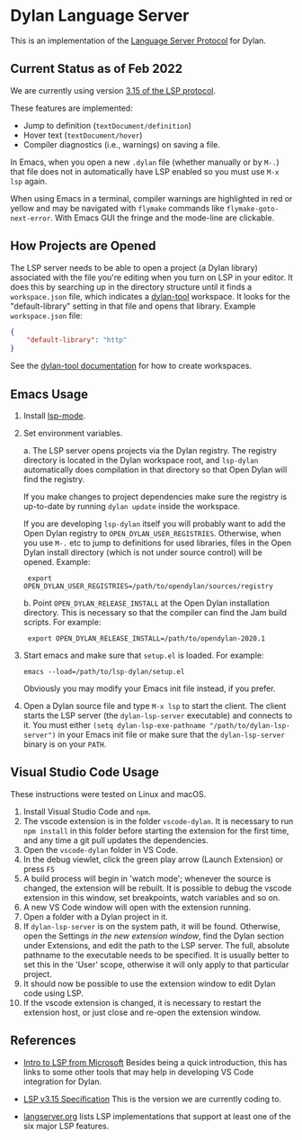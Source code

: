 # Dylan Language Server

This is an implementation of the [Language Server
Protocol](https://microsoft.github.io/language-server-protocol/) for
Dylan.


## Current Status as of Feb 2022

We are currently using version [3.15 of the LSP protocol](https://microsoft.github.io/language-server-protocol/specifications/specification-3-15/).

These features are implemented:

*  Jump to definition (`textDocument/definition`)
*  Hover text (`textDocument/hover`)
*  Compiler diagnostics (i.e., warnings) on saving a file.

In Emacs, when you open a new `.dylan` file (whether manually or by `M-.`) that
file does not in automatically have LSP enabled so you must use `M-x lsp`
again.

When using Emacs in a terminal, compiler warnings are highlighted in red or
yellow and may be navigated with `flymake` commands like
`flymake-goto-next-error`. With Emacs GUI the fringe and the mode-line are
clickable.


## How Projects are Opened

The LSP server needs to be able to open a project (a Dylan library) associated
with the file you're editing when you turn on LSP in your editor. It does this
by searching up in the directory structure until it finds a `workspace.json`
file, which indicates a [dylan-tool](https://github.com/dylan-lang/dylan-tool)
workspace.  It looks for the "default-library" setting in that file and opens
that library.  Example `workspace.json` file:

```json
{
    "default-library": "http"
}
```

See the [dylan-tool documentation](https://github.com/dylan-lang/dylan-tool)
for how to create workspaces.


## Emacs Usage

1. Install [lsp-mode](https://github.com/emacs-lsp/lsp-mode).

2. Set environment variables.

   a. The LSP server opens projects via the Dylan registry. The registry
      directory is located in the Dylan workspace root, and `lsp-dylan`
      automatically does compilation in that directory so that Open Dylan will
      find the registry.

      If you make changes to project dependencies make sure the registry is
      up-to-date by running `dylan update` inside the workspace.

      If you are developing `lsp-dylan` itself you will probably want to add
      the Open Dylan registry to `OPEN_DYLAN_USER_REGISTRIES`.  Otherwise, when
      you use `M-.` etc to jump to definitions for used libraries, files in the
      Open Dylan install directory (which is not under source control) will be
      opened. Example:

        export OPEN_DYLAN_USER_REGISTRIES=/path/to/opendylan/sources/registry

   b. Point `OPEN_DYLAN_RELEASE_INSTALL` at the Open Dylan installation
      directory. This is necessary so that the compiler can find the Jam build
      scripts. For example:

        export OPEN_DYLAN_RELEASE_INSTALL=/path/to/opendylan-2020.1

3. Start emacs and make sure that `setup.el` is loaded. For example:

     `emacs --load=/path/to/lsp-dylan/setup.el`

   Obviously you may modify your Emacs init file instead, if you prefer.

4. Open a Dylan source file and type `M-x lsp` to start the client. The client
   starts the LSP server (the `dylan-lsp-server` executable) and connects to
   it. You must either `(setq dylan-lsp-exe-pathname
   "/path/to/dylan-lsp-server")` in your Emacs init file or make sure that the
   `dylan-lsp-server` binary is on your `PATH`.


## Visual Studio Code Usage

These instructions were tested on Linux and macOS.

1.  Install Visual Studio Code and `npm`.
2.  The vscode extension is in the folder `vscode-dylan`. It is necessary to run 
    `npm install` in this folder before starting the extension for the first time, and any 
    time a git pull updates the dependencies.
3.  Open the `vscode-dylan` folder in VS Code.
4.  In the debug viewlet, click the green play arrow (Launch Extension) or press `F5`
5.  A build process will begin in 'watch mode'; whenever the source is changed, the
    extension will be rebuilt. It is possible to debug the vscode extension in this
    window, set breakpoints, watch variables and so on.
6.  A new VS Code window will open with the extension running. 
7.  Open a folder with a Dylan project in it.
8.  If `dylan-lsp-server` is on the system path, it will be found. Otherwise, open the 
    Settings *in the new extension window*, find the Dylan section under Extensions, and
    edit the path to the LSP server. The full, absolute pathname to the executable needs
    to be specified. It is usually better to set this in the 'User' scope, otherwise it will
    only apply to that particular project.
9.  It should now be possible to use the extension window to edit Dylan code using LSP.
10. If the vscode extension is changed, it is necessary to restart the extension host, or
    just close and re-open the extension window.


## References

* [Intro to LSP from
  Microsoft](https://docs.microsoft.com/en-us/visualstudio/extensibility/language-server-protocol)
  Besides being a quick introduction, this has links to some other tools that
  may help in developing VS Code integration for Dylan.

* [LSP v3.15
  Specification](https://microsoft.github.io/language-server-protocol/specifications/specification-3-15/)
  This is the version we are currently coding to.

* [langserver.org](https://langserver.org/) lists LSP implementations that
  support at least one of the six major LSP features.
